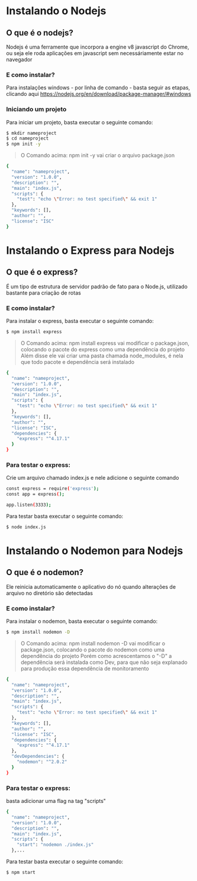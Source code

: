 # Instalando o Nodejs
## O que é o nodejs?
Nodejs é uma ferramente que incorpora a engine v8 javascript do Chrome, ou seja ele roda aplicações em javascript sem necessáriamente estar no navegador
### E como instalar?
Para instalações windows - por linha de comando -  basta seguir as etapas, clicando aqui https://nodejs.org/en/download/package-manager/#windows

### Iniciando um projeto
Para iniciar um projeto, basta executar o seguinte comando:
```sh
$ mkdir nameproject
$ cd nameproject
$ npm init -y
```

> O Comando acima: npm init -y vai criar o arquivo package.json
```sh
{
  "name": "nameproject",
  "version": "1.0.0",
  "description": "",
  "main": "index.js",
  "scripts": {
    "test": "echo \"Error: no test specified\" && exit 1"
  },
  "keywords": [],
  "author": "",
  "license": "ISC"
}
```

# Instalando o Express para Nodejs
## O que é o express?
É um tipo de estrutura de servidor padrão de fato para o Node.js, utilizado bastante para criação de rotas
### E como instalar?
Para instalar o express, basta executar o seguinte comando:
```sh
$ npm install express
```

> O Comando acima: npm install express vai modificar o package.json, colocando o pacote do express como uma dependência do projeto
> Além disse ele vai criar uma pasta chamada node_modules, é nela que todo pacote e dependência será instalado
```sh
{
  "name": "nameproject",
  "version": "1.0.0",
  "description": "",
  "main": "index.js",
  "scripts": {
    "test": "echo \"Error: no test specified\" && exit 1"
  },
  "keywords": [],
  "author": "",
  "license": "ISC",
  "dependencies": {
    "express": "^4.17.1"
  }
}
```
### Para testar o express:
Crie um arquivo chamado index.js e nele adicione o seguinte comando
```sh
const express = require('express');
const app = express();

app.listen(3333);
```

Para testar basta executar o seguinte comando:
```sh
$ node index.js
```

# Instalando o Nodemon para Nodejs
## O que é o nodemon?
Ele reinicia automaticamente o aplicativo do nó quando alterações de arquivo no diretório são detectadas
### E como instalar?
Para instalar o nodemon, basta executar o seguinte comando:
```sh
$ npm install nodemon -D
```

> O Comando acima: npm install nodemon -D vai modificar o package.json, colocando o pacote do nodemon como uma dependência do projeto
> Porém como acrescentamos o "-D" a dependência será instalada como Dev, para que não seja explanado para produção essa dependência de monitoramento
```sh
{
  "name": "nameproject",
  "version": "1.0.0",
  "description": "",
  "main": "index.js",
  "scripts": {
    "test": "echo \"Error: no test specified\" && exit 1"
  },
  "keywords": [],
  "author": "",
  "license": "ISC",
  "dependencies": {
    "express": "^4.17.1"
  },
  "devDependencies": {
    "nodemon": "^2.0.2"
  }
}

```

### Para testar o express:
basta adicionar uma flag na tag "scripts"
```sh
{
  "name": "nameproject",
  "version": "1.0.0",
  "description": "",
  "main": "index.js",
  "scripts": {
    "start": "nodemon ./index.js"
  },...
```

Para testar basta executar o seguinte comando:
```sh
$ npm start
```